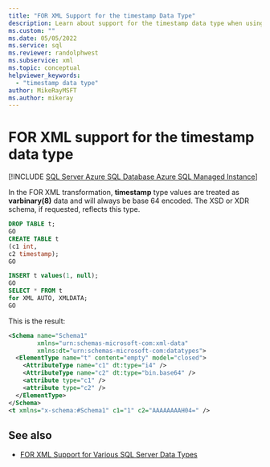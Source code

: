 ```yaml
---
title: "FOR XML Support for the timestamp Data Type"
description: Learn about support for the timestamp data type when using the FOR XML clause in a SQL query.
ms.custom: ""
ms.date: 05/05/2022
ms.service: sql
ms.reviewer: randolphwest
ms.subservice: xml
ms.topic: conceptual
helpviewer_keywords:
  - "timestamp data type"
author: MikeRayMSFT
ms.author: mikeray
---
```

# FOR XML support for the timestamp data type

[!INCLUDE [SQL Server Azure SQL Database Azure SQL Managed Instance](../../includes/applies-to-version/sql-asdb-asdbmi.md)]

In the FOR XML transformation, **timestamp** type values are treated as **varbinary(8)** data and will always be base 64 encoded. The XSD or XDR schema, if requested, reflects this type.

```sql
DROP TABLE t;
GO
CREATE TABLE t
(c1 int,
c2 timestamp);
GO

INSERT t values(1, null);
GO
SELECT * FROM t
for XML AUTO, XMLDATA;
GO
```

This is the result:

```xml
<Schema name="Schema1"
        xmlns="urn:schemas-microsoft-com:xml-data"
        xmlns:dt="urn:schemas-microsoft-com:datatypes">
  <ElementType name="t" content="empty" model="closed">
    <AttributeType name="c1" dt:type="i4" />
    <AttributeType name="c2" dt:type="bin.base64" />
    <attribute type="c1" />
    <attribute type="c2" />
  </ElementType>
</Schema>
<t xmlns="x-schema:#Schema1" c1="1" c2="AAAAAAAAH04=" />
```

## See also

- [FOR XML Support for Various SQL Server Data Types](../../relational-databases/xml/for-xml-support-for-various-sql-server-data-types.md)
